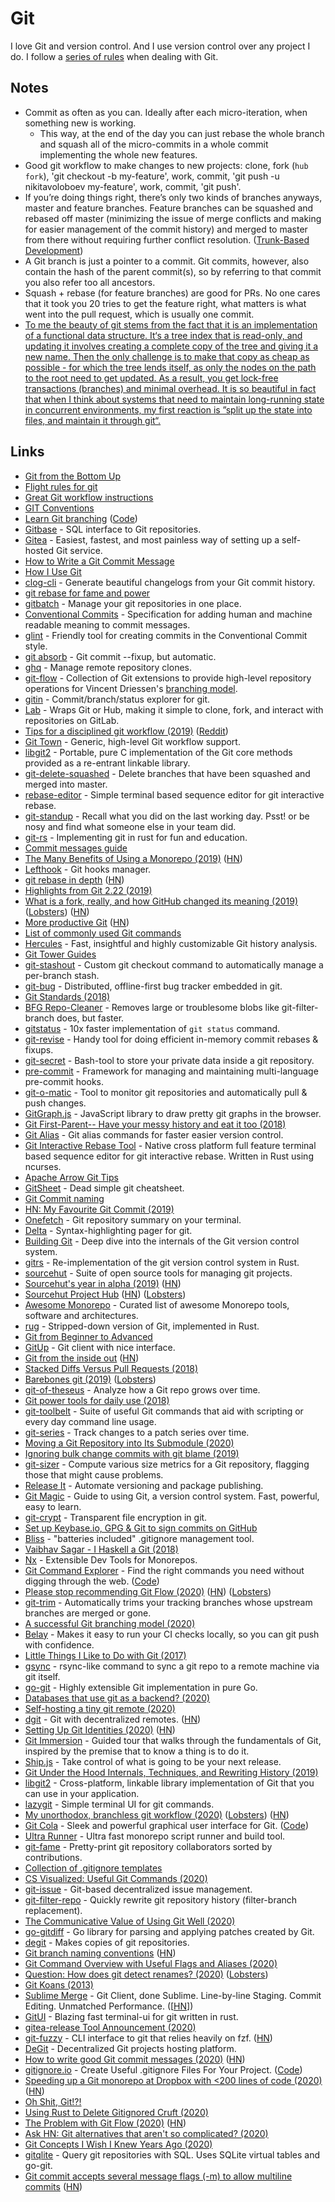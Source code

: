 # Git

I love Git and version control. And I use version control over any project I do. I follow a [series of rules](../../focusing/rules.md#git) when dealing with Git.

## Notes

* Commit as often as you can. Ideally after each micro-iteration, when something new is working.
  * This way, at the end of the day you can just rebase the whole branch and squash all of the micro-commits in a whole commit implementing the whole new features.
* Good git workflow to make changes to new projects: clone, fork \(`hub fork`\), 'git checkout -b my-feature', work, commit, 'git push -u nikitavoloboev my-feature', work, commit, 'git push'.
* If you’re doing things right, there’s only two kinds of branches anyways, master and feature branches. Feature branches can be squashed and rebased off master \(minimizing the issue of merge conflicts and making for easier management of the commit history\) and merged to master from there without requiring further conflict resolution. \([Trunk-Based Development](https://paulhammant.com/2013/04/05/what-is-trunk-based-development/)\)
* A Git branch is just a pointer to a commit. Git commits, however, also contain the hash of the parent commit\(s\), so by referring to that commit you also refer too all ancestors.
* Squash + rebase \(for feature branches\) are good for PRs. No one cares that it took you 20 tries to get the feature right, what matters is what went into the pull request, which is usually one commit.
* [To me the beauty of git stems from the fact that it is an implementation of a functional data structure. It‘s a tree index that is read-only, and updating it involves creating a complete copy of the tree and giving it a new name. Then the only challenge is to make that copy as cheap as possible - for which the tree lends itself, as only the nodes on the path to the root need to get updated. As a result, you get lock-free transactions \(branches\) and minimal overhead. It is so beautiful in fact that when I think about systems that need to maintain long-running state in concurrent environments, my first reaction is ”split up the state into files, and maintain it through git“.](https://news.ycombinator.com/item?id=21418033)

## Links

* [Git from the Bottom Up](https://jwiegley.github.io/git-from-the-bottom-up/)
* [Flight rules for git](https://github.com/k88hudson/git-flight-rules)
* [Great Git workflow instructions](https://github.com/rvolosatovs/turtlitto/blob/master/CONTRIBUTING.md)
* [GIT Conventions](https://medium.com/@tjholowaychuk/git-conventions-a940ee20862d)
* [Learn Git branching](https://learngitbranching.js.org/) \([Code](https://github.com/pcottle/learnGitBranching)\)
* [Gitbase](https://github.com/src-d/gitbase) - SQL interface to Git repositories.
* [Gitea](https://github.com/go-gitea/gitea) - Easiest, fastest, and most painless way of setting up a self-hosted Git service.
* [How to Write a Git Commit Message](https://chris.beams.io/posts/git-commit/)
* [How I Use Git](https://hugogiraudel.com/2018/02/17/how-i-use-git/)
* [clog-cli](https://github.com/clog-tool/clog-cli) - Generate beautiful changelogs from your Git commit history.
* [git rebase for fame and power](http://www.charlesetc.com/rebase-for-fame/)
* [gitbatch](https://github.com/isacikgoz/gitbatch) - Manage your git repositories in one place.
* [Conventional Commits](https://www.conventionalcommits.org/) - Specification for adding human and machine readable meaning to commit messages.
* [glint](https://github.com/brigand/glint) - Friendly tool for creating commits in the Conventional Commit style.
* [git absorb](https://github.com/tummychow/git-absorb) - Git commit --fixup, but automatic.
* [ghq](https://github.com/motemen/ghq) - Manage remote repository clones.
* [git-flow](https://github.com/nvie/gitflow) - Collection of Git extensions to provide high-level repository operations for Vincent Driessen's [branching model](http://nvie.com/git-model).
* [gitin](https://github.com/isacikgoz/gitin) - Commit/branch/status explorer for git.
* [Lab](https://github.com/zaquestion/lab) - Wraps Git or Hub, making it simple to clone, fork, and interact with repositories on GitLab.
* [Tips for a disciplined git workflow \(2019\)](https://drewdevault.com/2019/02/25/Using-git-with-discipline.html) \([Reddit](https://www.reddit.com/r/programming/comments/bfbar2/tips_for_a_disciplined_git_workflow/)\)
* [Git Town](https://github.com/Originate/git-town) - Generic, high-level Git workflow support.
* [libgit2](https://libgit2.org/) - Portable, pure C implementation of the Git core methods provided as a re-entrant linkable library.
* [git-delete-squashed](https://github.com/not-an-aardvark/git-delete-squashed) - Delete branches that have been squashed and merged into master.
* [rebase-editor](https://github.com/sjurba/rebase-editor) - Simple terminal based sequence editor for git interactive rebase.
* [git-standup](https://github.com/kamranahmedse/git-standup) - Recall what you did on the last working day. Psst! or be nosy and find what someone else in your team did.
* [git-rs](https://github.com/chrisdickinson/git-rs) - Implementing git in rust for fun and education.
* [Commit messages guide](https://github.com/RomuloOliveira/commit-messages-guide)
* [The Many Benefits of Using a Monorepo \(2019\)](https://pspdfkit.com/blog/2019/benefits-of-a-monorepo/) \([HN](https://news.ycombinator.com/item?id=19795482)\)
* [Lefthook](https://github.com/Arkweid/lefthook) - Git hooks manager.
* [git rebase in depth](https://git-rebase.io/) \([HN](https://news.ycombinator.com/item?id=19877811)\)
* [Highlights from Git 2.22 \(2019\)](https://github.blog/2019-06-07-highlights-from-git-2-22/)
* [What is a fork, really, and how GitHub changed its meaning \(2019\)](https://drewdevault.com/2019/05/24/What-is-a-fork.html) \([Lobsters](https://lobste.rs/s/txx8vu/what_is_fork_really_how_github_changed_its)\) \([HN](https://news.ycombinator.com/item?id=20001570)\)
* [More productive Git](https://increment.com/open-source/more-productive-git/) \([HN](https://news.ycombinator.com/item?id=20004224)\)
* [List of commonly used Git commands](https://github.com/joshnh/Git-Commands)
* [Hercules](https://github.com/src-d/hercules) - Fast, insightful and highly customizable Git history analysis.
* [Git Tower Guides](https://www.git-tower.com/learn/)
* [git-stashout](https://github.com/aviaviavi/git-stashout) - Custom git checkout command to automatically manage a per-branch stash.
* [git-bug](https://github.com/MichaelMure/git-bug) - Distributed, offline-first bug tracker embedded in git.
* [Git Standards \(2018\)](https://blog.carlmjohnson.net/post/2018/git-gud/)
* [BFG Repo-Cleaner](https://github.com/rtyley/bfg-repo-cleaner) - Removes large or troublesome blobs like git-filter-branch does, but faster.
* [gitstatus](https://github.com/romkatv/gitstatus) - 10x faster implementation of `git status` command.
* [git-revise](https://github.com/mystor/git-revise) - Handy tool for doing efficient in-memory commit rebases & fixups.
* [git-secret](https://github.com/sobolevn/git-secret) - Bash-tool to store your private data inside a git repository.
* [pre-commit](https://github.com/pre-commit/pre-commit) - Framework for managing and maintaining multi-language pre-commit hooks.
* [git-o-matic](https://github.com/muesli/gitomatic) - Tool to monitor git repositories and automatically pull & push changes.
* [GitGraph.js](https://github.com/nicoespeon/gitgraph.js) - JavaScript library to draw pretty git graphs in the browser.
* [Git First-Parent-- Have your messy history and eat it too \(2018\)](http://www.davidchudzicki.com/posts/first-parent/)
* [Git Alias](https://github.com/GitAlias/gitalias) - Git alias commands for faster easier version control.
* [Git Interactive Rebase Tool](https://github.com/MitMaro/git-interactive-rebase-tool) - Native cross platform full feature terminal based sequence editor for git interactive rebase. Written in Rust using ncurses.
* [Apache Arrow Git Tips](https://andygrove.io/apache_arrow_git_tips/)
* [GitSheet](https://gitsheet.wtf/) - Dead simple git cheatsheet.
* [Git Commit naming](https://pbs.twimg.com/media/DBPQbTrXkAA4v-H.jpg)
* [HN: My Favourite Git Commit \(2019\)](https://news.ycombinator.com/item?id=21289827)
* [Onefetch](https://github.com/o2sh/onefetch) - Git repository summary on your terminal.
* [Delta](https://github.com/dandavison/delta) - Syntax-highlighting pager for git.
* [Building Git](https://shop.jcoglan.com/building-git/) - Deep dive into the internals of the Git version control system.
* [gitrs](https://github.com/haltode/gitrs) - Re-implementation of the git version control system in Rust.
* [sourcehut](https://sourcehut.org/) - Suite of open source tools for managing git projects.
* [Sourcehut's year in alpha \(2019\)](https://sourcehut.org/blog/2019-11-15-sourcehut-1-year-alpha/) \([HN](https://news.ycombinator.com/item?id=21545145)\)
* [Sourcehut Project Hub](https://sourcehut.org/blog/2020-04-30-the-sourcehut-hub-is-live/) \([HN](https://news.ycombinator.com/item?id=23030489)\) \([Lobsters](https://lobste.rs/s/y4zfxk/announcing_sourcehut_project_hub)\)
* [Awesome Monorepo](https://github.com/korfuri/awesome-monorepo) - Curated list of awesome Monorepo tools, software and architectures.
* [rug](https://github.com/samrat/rug) - Stripped-down version of Git, implemented in Rust.
* [Git from Beginner to Advanced](https://www.madebymike.com.au/writing/how-to-git/)
* [GitUp](https://gitup.co/) - Git client with nice interface.
* [Git from the inside out](https://codewords.recurse.com/issues/two/git-from-the-inside-out) \([HN](https://news.ycombinator.com/item?id=21755090)\)
* [Stacked Diffs Versus Pull Requests \(2018\)](https://jg.gg/2018/09/29/stacked-diffs-versus-pull-requests/)
* [Barebones git \(2019\)](https://artemix.org/blog/barebones-git.html) \([Lobsters](https://lobste.rs/s/7khgtp/barebones_git)\)
* [git-of-theseus](https://github.com/erikbern/git-of-theseus) - Analyze how a Git repo grows over time.
* [Git power tools for daily use \(2018\)](https://nvie.com/posts/git-power-tools/)
* [git-toolbelt](https://github.com/nvie/git-toolbelt) - Suite of useful Git commands that aid with scripting or every day command line usage.
* [git-series](https://github.com/git-series/git-series) - Track changes to a patch series over time.
* [Moving a Git Repository into Its Submodule \(2020\)](https://pspdfkit.com/blog/2020/moving-a-git-repository-into-its-submodule/)
* [Ignoring bulk change commits with git blame \(2019\)](https://www.moxio.com/blog/43/ignoring-bulk-change-commits-with-git-blame)
* [git-sizer](https://github.com/github/git-sizer) - Compute various size metrics for a Git repository, flagging those that might cause problems.
* [Release It](https://github.com/release-it/release-it) - Automate versioning and package publishing.
* [Git Magic](http://www-cs-students.stanford.edu/~blynn/gitmagic/) - Guide to using Git, a version control system. Fast, powerful, easy to learn.
* [git-crypt](https://github.com/AGWA/git-crypt) - Transparent file encryption in git.
* [Set up Keybase.io, GPG & Git to sign commits on GitHub](https://github.com/pstadler/keybase-gpg-github)
* [Bliss](https://github.com/ajmwagar/bliss) - "batteries included" .gitignore management tool.
* [Vaibhav Sagar - I Haskell a Git \(2018\)](https://www.youtube.com/watch?v=nVvvY5VRs8o)
* [Nx](https://github.com/nrwl/nx/) - Extensible Dev Tools for Monorepos.
* [Git Command Explorer](https://gitexplorer.com/) - Find the right commands you need without digging through the web. \([Code](https://github.com/summitech/gitexplorer)\)
* [Please stop recommending Git Flow \(2020\)](https://georgestocker.com/2020/03/04/please-stop-recommending-git-flow/) \([HN](https://news.ycombinator.com/item?id=22485489)\) \([Lobsters](https://lobste.rs/s/o76cit/please_stop_recommending_git_flow)\)
* [git-trim](https://github.com/foriequal0/git-trim) - Automatically trims your tracking branches whose upstream branches are merged or gone.
* [A successful Git branching model \(2020\)](https://nvie.com/posts/a-successful-git-branching-model/)
* [Belay](https://github.com/JoshMcguigan/belay) - Makes it easy to run your CI checks locally, so you can git push with confidence.
* [Little Things I Like to Do with Git \(2017\)](https://csswizardry.com/2017/05/little-things-i-like-to-do-with-git/)
* [gsync](https://github.com/ScaleComputing/gsync) - rsync-like command to sync a git repo to a remote machine via git itself.
* [go-git](https://github.com/go-git/go-git) - Highly extensible Git implementation in pure Go.
* [Databases that use git as a backend? \(2020\)](https://lobste.rs/s/mb2hi2/databases_use_git_as_backend)
* [Self-hosting a tiny git remote \(2020\)](https://benjaminwil.info/weblog/self-hosted-git-remote/)
* [dgit](https://github.com/quorumcontrol/dgit) - Git with decentralized remotes. \([HN](https://news.ycombinator.com/item?id=22684945)\)
* [Setting Up Git Identities \(2020\)](https://www.micah.soy/posts/setting-up-git-identities/) \([HN](https://news.ycombinator.com/item?id=22672491)\)
* [Git Immersion](http://gitimmersion.com/) - Guided tour that walks through the fundamentals of Git, inspired by the premise that to know a thing is to do it.
* [Ship.js](https://github.com/algolia/shipjs) - Take control of what is going to be your next release.
* [Git Under the Hood Internals, Techniques, and Rewriting History \(2019\)](https://blog.isquaredsoftware.com/presentations/2019-03-git-internals-rewrite/#/)
* [libgit2](https://github.com/libgit2/libgit2) - Cross-platform, linkable library implementation of Git that you can use in your application.
* [lazygit](https://github.com/jesseduffield/lazygit) - Simple terminal UI for git commands.
* [My unorthodox, branchless git workflow \(2020\)](https://drewdevault.com/2020/04/05/My-weird-branchless-git-workflow.html) \([Lobsters](https://lobste.rs/s/lymznu/my_unorthodox_branchless_git_workflow)\) \([HN](https://news.ycombinator.com/item?id=22793512)\)
* [Git Cola](https://git-cola.github.io/) - Sleek and powerful graphical user interface for Git. \([Code](https://github.com/git-cola/git-cola)\)
* [Ultra Runner](https://github.com/folke/ultra-runner) - Ultra fast monorepo script runner and build tool.
* [git-fame](https://github.com/casperdcl/git-fame) - Pretty-print git repository collaborators sorted by contributions.
* [Collection of .gitignore templates](https://github.com/github/gitignore)
* [CS Visualized: Useful Git Commands \(2020\)](https://dev.to/lydiahallie/cs-visualized-useful-git-commands-37p1)
* [git-issue](https://github.com/dspinellis/git-issue) - Git-based decentralized issue management.
* [git-filter-repo](https://github.com/newren/git-filter-repo) - Quickly rewrite git repository history \(filter-branch replacement\).
* [The Communicative Value of Using Git Well \(2020\)](https://jeremykun.com/2020/01/14/the-communicative-value-of-using-git-well/)
* [go-gitdiff](https://github.com/bluekeyes/go-gitdiff) - Go library for parsing and applying patches created by Git.
* [degit](https://github.com/Rich-Harris/degit) - Makes copies of git repositories.
* [Git branch naming conventions](https://deepsource.io/blog/git-branch-naming-conventions/) \([HN](https://news.ycombinator.com/item?id=23043881)\)
* [Git Command Overview with Useful Flags and Aliases \(2020\)](https://blog.jakuba.net/git-command-overview-with-useful-flags-and-aliases/)
* [Question: How does git detect renames? \(2020\)](https://chelseatroy.com/2020/04/20/question-how-does-git-detect-renames/) \([Lobsters](https://lobste.rs/s/bmfiiw/question_how_does_git_detect_renames)\)
* [Git Koans \(2013\)](https://stevelosh.com/blog/2013/04/git-koans/)
* [Sublime Merge](https://www.sublimemerge.com) - Git Client, done Sublime. Line-by-line Staging. Commit Editing. Unmatched Performance. \(\[[HN](https://news.ycombinator.com/item?id=23311093)\]\)
* [GitUI](https://github.com/extrawurst/gitui) - Blazing fast terminal-ui for git written in rust.
* [gitea-release Tool Announcement \(2020\)](https://christine.website/blog/gitea-release-tool-2020-05-31)
* [git-fuzzy](https://github.com/bigH/git-fuzzy) - CLI interface to git that relies heavily on fzf. \([HN](https://news.ycombinator.com/item?id=23363767)\)
* [DeGit](https://github.com/yegor256/degit) - Decentralized Git projects hosting platform.
* [How to write good Git commit messages \(2020\)](https://altcampus.io/blog/how-to-write-good-git-commit-message) \([HN](https://news.ycombinator.com/item?id=23479465)\)
* [gitignore.io](https://www.toptal.com/developers/gitignore) - Create Useful .gitignore Files For Your Project. \([Code](https://github.com/toptal/gitignore.io)\)
* [Speeding up a Git monorepo at Dropbox with &lt;200 lines of code \(2020\)](https://dropbox.tech/application/speeding-up-a-git-monorepo-at-dropbox-with--200-lines-of-code) \([HN](https://news.ycombinator.com/item?id=23480198)\)
* [Oh Shit, Git!?!](https://ohshitgit.com/)
* [Using Rust to Delete Gitignored Cruft \(2020\)](https://www.forrestthewoods.com/blog/using-rust-to-delete-gitignored-cruft/)
* [The Problem with Git Flow \(2020\)](https://about.gitlab.com/blog/2020/03/05/what-is-gitlab-flow/) \([HN](https://news.ycombinator.com/item?id=23622071)\)
* [Ask HN: Git alternatives that aren't so complicated? \(2020\)](https://news.ycombinator.com/item?id=23670757)
* [Git Concepts I Wish I Knew Years Ago \(2020\)](https://dev.to/g_abud/advanced-git-reference-1o9j)
* [gitqlite](https://github.com/augmentable-dev/gitqlite) - Query git repositories with SQL. Uses SQLite virtual tables and go-git.
* [Git commit accepts several message flags \(-m\) to allow multiline commits](https://www.stefanjudis.com/today-i-learned/git-commit-accepts-several-message-flags-m-to-allow-multiline-commits/) \([HN](https://news.ycombinator.com/item?id=23767866)\)

